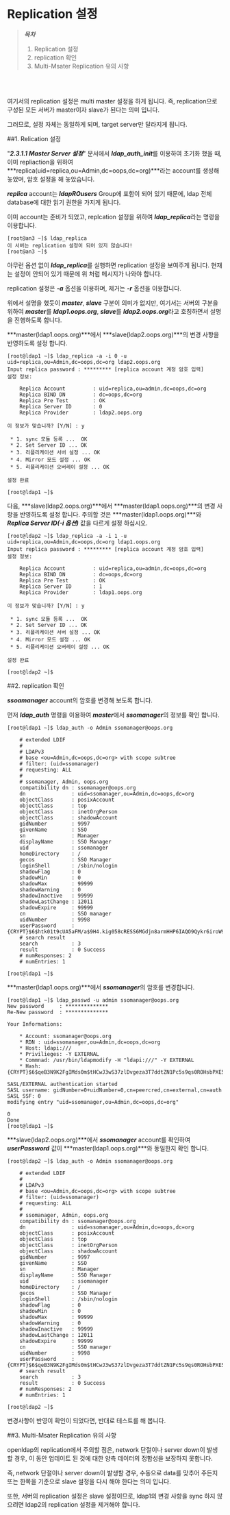 # Replication 설정

> ***목차***
> 1. Replication 설정
> 2. replication 확인
> 3. Multi-Msater Replication 유의 사항

<br><br>

여기서의 replication 설정은 multi master 설정을 하게 됩니다. 즉, replication으로 구성된 모든 서버가 master이자 slave가 된다는 의미 입니다.

그러므로, 설정 자체는 동일하게 되며, target server만 달라지게 됩니다.

##1. Relication 설정

"***2.3.1.1 Master Server 설정***" 문서에서 ***ldap_auth_init***를 이용하여 초기화 했을 때, 이미 repliaction을 위하여 ***replica(uid=replica,ou=Admin,dc=oops,dc=org)***라는 account를 생성해 놓았며, 암호 설정을 해 놓았습니다.

***replica*** account는 ***ldapROusers*** Group에 포함이 되어 있기 때문에, ldap 전체 database에 대한 읽기 권한을 가지게 됩니다.

이미 account는 준비가 되었고, replcation 설정을 위하여 ***ldap_replica***라는 명령을 이용합니다.

```shell
[root@an3 ~]$ ldap_replica
이 서버는 replication 설정이 되어 있지 않습니다!
[root@an3 ~]$
```

아무런 옵션 없이 ***ldap_replica***를 실행하면 replication 설정을 보여주게 됩니다. 현재는 설정이 안되어 있기 때문에 위 처럼 메시지가 나와야 합니다.

replication 설정은 ***-a*** 옵션을 이용하며, 제거는 ***-r*** 옵션을 이용합니다.

위에서 설명을 했듯이 ***master***, ***slave*** 구분이 의미가 없지만, 여기서는 서버의 구분을 위하여 ***master***를 ***ldap1.oops.org***, ***slave***를 ***ldap2.oops.org***라고 호칭하면서 설명을 진행하도록 합니다.

***master(ldap1.oops.org)***에서 ***slave(ldap2.oops.org)***의 변경 사항을 반영하도록 설정 합니다.

```shell
[root@ldap1 ~]$ ldap_replica -a -i 0 -u uid=replica,ou=Admin,dc=oops,dc=org ldap2.oops.org
Input replica password : ********* [replica account 계정 암호 입력]
설정 정보:

    Replica Account         : uid=replica,ou=admin,dc=oops,dc=org
    Replica BIND DN         : dc=oops,dc=org
    Replica Pre Test        : OK
    Replica Server ID       : 0
    Replica Provider        : ldap2.oops.org

이 정보가 맞습니까? [Y/N] : y

 * 1. sync 모듈 등록 ...  OK
 * 2. Set Server ID ... OK
 * 3. 리플리케이션 서버 설정 ... OK
 * 4. Mirror 모드 설정 ... OK
 * 5. 리플리케이션 오버레이 설정 ... OK

설정 완료

[root@ldap1 ~]$
```

다음, ***slave(ldap2.oops.org)***에서 ***master(ldap1.oops.org)***의 변경 사항을 반영하도록 설정 합니다. 주의할 것은 ***master(ldap1.oops.org)***와 ***Replica Server ID(-i 옵션)*** 값을 다르게 설정 하십시오.

```shell
[root@ldap2 ~]$ ldap_replica -a -i 1 -u uid=replica,ou=Admin,dc=oops,dc=org ldap1.oops.org
Input replica password : ********* [replica account 계정 암호 입력]
설정 정보:

    Replica Account         : uid=replica,ou=admin,dc=oops,dc=org
    Replica BIND DN         : dc=oops,dc=org
    Replica Pre Test        : OK
    Replica Server ID       : 1
    Replica Provider        : ldap1.oops.org

이 정보가 맞습니까? [Y/N] : y

 * 1. sync 모듈 등록 ...  OK
 * 2. Set Server ID ... OK
 * 3. 리플리케이션 서버 설정 ... OK
 * 4. Mirror 모드 설정 ... OK
 * 5. 리플리케이션 오버레이 설정 ... OK

설정 완료

[root@ldap2 ~]$
```


##2. replication 확인

***ssoamanager*** account의 암호를 변경해 보도록 합니다.

먼저 ***ldap_auth*** 명령을 이용하여 ***master***에서 ***ssomanager***의 정보를 확인 합니다.

```shell
[root@ldap1 ~]$ ldap_auth -o Admin ssomanager@oops.org

    # extended LDIF
    #
    # LDAPv3
    # base <ou=Admin,dc=oops,dc=org> with scope subtree
    # filter: (uid=ssomanager)
    # requesting: ALL
    #
    # ssomanager, Admin, oops.org
    compatibility dn : ssomanager@oops.org
    dn               : uid=ssomanager,ou=Admin,dc=oops,dc=org
    objectClass      : posixAccount
    objectClass      : top
    objectClass      : inetOrgPerson
    objectClass      : shadowAccount
    gidNumber        : 9997
    givenName        : SSO
    sn               : Manager
    displayName      : SSO Manager
    uid              : ssomanager
    homeDirectory    : /
    gecos            : SSO Manager
    loginShell       : /sbin/nologin
    shadowFlag       : 0
    shadowMin        : 0
    shadowMax        : 99999
    shadowWarning    : 0
    shadowInactive   : 99999
    shadowLastChange : 12011
    shadowExpire     : 99999
    cn               : SSO manager
    uidNumber        : 9998
    userPassword     : {CRYPT}$6$htk01t9cUA5aFM/a$9H4.kig058cRESS6MGdjn8armHHP6IAQO9Qykr6iroW9laqugz.bIOPNzBUgk8N4H01QkeklEwQg05FBzSrfz/
    # search result
    search           : 3
    result           : 0 Success
    # numResponses: 2
    # numEntries: 1

[root@ldap1 ~]$
```

***master(ldap1.oops.org)***에서 ***ssomanager***의 암호를 변경합니다.

```shell
[root@ldap1 ~]$ ldap_passwd -u admin ssomanager@oops.org
New password     : **************
Re-New password  : **************

Your Informations:

    * Account: ssomanager@oops.org
    * RDN : uid=ssomanager,ou=Admin,dc=oops,dc=org
    * Host: ldapi:///
    * Privilieges: -Y EXTERNAL
    * Commnad: /usr/bin/ldapmodify -H "ldapi:///" -Y EXTERNAL
    * Hash: {CRYPT}$6$qeB3N9K2FgIMds0m$tHCwJ3wS37zlDvgeza3T7ddtZN1Pc5s9qs0ROHsbPXE5MoFaQA3I8Uu.vEgcSjOSyd3/zqS.g6d/FHt2YEHf.0

SASL/EXTERNAL authentication started
SASL username: gidNumber=0+uidNumber=0,cn=peercred,cn=external,cn=auth
SASL SSF: 0
modifying entry "uid=ssomanager,ou=Admin,dc=oops,dc=org"

0
Done
[root@ldap1 ~]$
```

***slave(ldap2.oops.org)***에서 ***ssomanager*** account를 확인하여 ***userPassword*** 값이 ***master(ldap1.oops.org)***와 동일한지 확인 합니다.

```shell
[root@ldap2 ~]$ ldap_auth -o Admin ssomanager@oops.org

    # extended LDIF
    #
    # LDAPv3
    # base <ou=Admin,dc=oops,dc=org> with scope subtree
    # filter: (uid=ssomanager)
    # requesting: ALL
    #
    # ssomanager, Admin, oops.org
    compatibility dn : ssomanager@oops.org
    dn               : uid=ssomanager,ou=Admin,dc=oops,dc=org
    objectClass      : posixAccount
    objectClass      : top
    objectClass      : inetOrgPerson
    objectClass      : shadowAccount
    gidNumber        : 9997
    givenName        : SSO
    sn               : Manager
    displayName      : SSO Manager
    uid              : ssomanager
    homeDirectory    : /
    gecos            : SSO Manager
    loginShell       : /sbin/nologin
    shadowFlag       : 0
    shadowMin        : 0
    shadowMax        : 99999
    shadowWarning    : 0
    shadowInactive   : 99999
    shadowLastChange : 12011
    shadowExpire     : 99999
    cn               : SSO manager
    uidNumber        : 9998
    userPassword     : {CRYPT}$6$qeB3N9K2FgIMds0m$tHCwJ3wS37zlDvgeza3T7ddtZN1Pc5s9qs0ROHsbPXE5MoFaQA3I8Uu.vEgcSjOSyd3/zqS.g6d/FHt2YEHf.0
    # search result
    search           : 3
    result           : 0 Success
    # numResponses: 2
    # numEntries: 1

[root@ldap2 ~]$
```

변경사항이 반영이 확인이 되었다면, 반대로 테스트를 해 봅니다.



##3. Multi-Msater Replication 유의 사항

openldap의 replication에서 주의할 점은, network 단절이나 server down이 발생할 경우, 이 동안 업데이트 된 것에 대한 양측 데이터의 정합성을 보장하지 못합니다.

즉, network 단절이나 server down이 발생할 경우, 수동으로 data를 맞추어 주든지 또는 한쪽을 기준으로 slave 설정을 다시 해야 한다는 의미 입니다.

또한, 서버의 replication 설정은 slave 설정이므로, ldap1의 변경 사항을 sync 하지 않으려면 ldap2의 replication 설정을 제거해야 합니다.